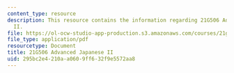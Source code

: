 ```yaml
---
content_type: resource
description: This resource contains the information regarding 21G506 Advanced Japanese
  II.
file: https://ol-ocw-studio-app-production.s3.amazonaws.com/courses/21g-506-advanced-japanese-ii-spring-2005/295bc2e4210aa0609ff632f9e5572aa8_MIT21G_506S05_506hw2.pdf
file_type: application/pdf
resourcetype: Document
title: 21G506 Advanced Japanese II
uid: 295bc2e4-210a-a060-9ff6-32f9e5572aa8
---
```

